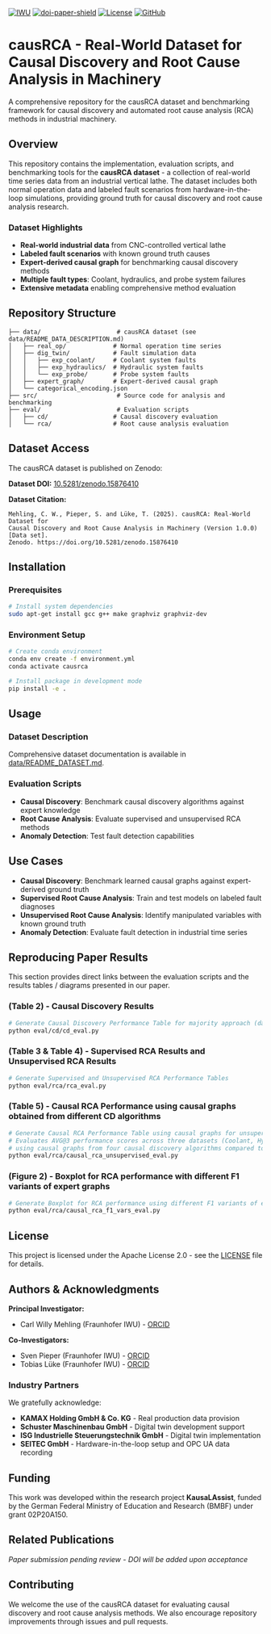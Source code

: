 
[![IWU][iwu-shield]](https://www.iwu.fraunhofer.de/)
[![doi-paper-shield]](https://github.com/causalgraph/causRCA)
[![License][apache2.0-licence]](https://opensource.org/license/apache-2-0)
[![GitHub][github-shield]](https://github.com/causalgraph/causRCA)

# causRCA - Real-World Dataset for Causal Discovery and Root Cause Analysis in Machinery

A comprehensive repository for the causRCA dataset and benchmarking framework for causal discovery and automated root cause analysis (RCA) methods in industrial machinery.

## Overview

This repository contains the implementation, evaluation scripts, and benchmarking tools for the **causRCA dataset** - a collection of real-world time series data from an industrial vertical lathe. The dataset includes both normal operation data and labeled fault scenarios from hardware-in-the-loop simulations, providing ground truth for causal discovery and root cause analysis research.

### Dataset Highlights

- **Real-world industrial data** from CNC-controlled vertical lathe
- **Labeled fault scenarios** with known ground truth causes
- **Expert-derived causal graph** for benchmarking causal discovery methods
- **Multiple fault types**: Coolant, hydraulics, and probe system failures
- **Extensive metadata** enabling comprehensive method evaluation

## Repository Structure

```
├── data/                     # causRCA dataset (see data/README_DATA_DESCRIPTION.md)
│   ├── real_op/             # Normal operation time series
│   ├── dig_twin/            # Fault simulation data
│   │   ├── exp_coolant/     # Coolant system faults
│   │   ├── exp_hydraulics/  # Hydraulic system faults
│   │   └── exp_probe/       # Probe system faults
│   ├── expert_graph/        # Expert-derived causal graph
│   └── categorical_encoding.json
├── src/                      # Source code for analysis and benchmarking
├── eval/                     # Evaluation scripts
│   ├── cd/                  # Causal discovery evaluation
│   └── rca/                 # Root cause analysis evaluation
```

## Dataset Access

The causRCA dataset is published on Zenodo:

**Dataset DOI:** [10.5281/zenodo.15876410](https://doi.org/10.5281/zenodo.15876410)

**Dataset Citation:**

```
Mehling, C. W., Pieper, S. and Lüke, T. (2025). causRCA: Real-World Dataset for 
Causal Discovery and Root Cause Analysis in Machinery (Version 1.0.0) [Data set]. 
Zenodo. https://doi.org/10.5281/zenodo.15876410
```

## Installation

### Prerequisites
```bash
# Install system dependencies
sudo apt-get install gcc g++ make graphviz graphviz-dev
```

### Environment Setup
```bash
# Create conda environment
conda env create -f environment.yml
conda activate causrca

# Install package in development mode
pip install -e .
```

## Usage

### Dataset Description

Comprehensive dataset documentation is available in [data/README_DATASET.md](data/README_DATASET.md).

### Evaluation Scripts

- **Causal Discovery**: Benchmark causal discovery algorithms against expert knowledge
- **Root Cause Analysis**: Evaluate supervised and unsupervised RCA methods
- **Anomaly Detection**: Test fault detection capabilities

## Use Cases

- **Causal Discovery**: Benchmark learned causal graphs against expert-derived ground truth
- **Supervised Root Cause Analysis**: Train and test models on labeled fault diagnoses
- **Unsupervised Root Cause Analysis**: Identify manipulated variables with known ground truth
- **Anomaly Detection**: Evaluate fault detection in industrial time series

## Reproducing Paper Results

This section provides direct links between the evaluation scripts and the results tables / diagrams presented in our paper.

###  (Table 2) - Causal Discovery Results
```bash
# Generate Causal Discovery Performance Table for majority approach (dataset ensemble learning)
python eval/cd/cd_eval.py
```

###  (Table 3 & Table 4) - Supervised RCA Results and Unsupervised RCA Results
```bash
# Generate Supervised and Unsupervised RCA Performance Tables
python eval/rca/rca_eval.py
```

### (Table 5) - Causal RCA Performance using causal graphs obtained from different CD algorithms
```bash
# Generate Causal RCA Performance Table using causal graphs for unsupervised root cause analysis
# Evaluates AVG@3 performance scores across three datasets (Coolant, Hydraulic, Probe) 
# using causal graphs from four causal discovery algorithms compared to expert-graphs
python eval/rca/causal_rca_unsupervised_eval.py
```

### (Figure 2) - Boxplot for RCA performance with different F1 variants of expert graphs
```bash
# Generate Boxplot for RCA performance using different F1 variants of expert graphs
python eval/rca/causal_rca_f1_vars_eval.py
```

## License

This project is licensed under the Apache License 2.0 - see the [LICENSE](LICENSE.md) file for details.

## Authors & Acknowledgments

**Principal Investigator:**
- Carl Willy Mehling (Fraunhofer IWU) - [ORCID](https://orcid.org/0000-0002-0515-6800)

**Co-Investigators:**
- Sven Pieper (Fraunhofer IWU) - [ORCID](https://orcid.org/0000-0001-7436-8762)
- Tobias Lüke (Fraunhofer IWU) - [ORCID](https://orcid.org/0000-0002-5563-8779)

### Industry Partners

We gratefully acknowledge:
- **KAMAX Holding GmbH & Co. KG** - Real production data provision
- **Schuster Maschinenbau GmbH** - Digital twin development support
- **ISG Industrielle Steuerungstechnik GmbH** - Digital twin implementation
- **SEITEC GmbH** - Hardware-in-the-loop setup and OPC UA data recording

## Funding

This work was developed within the research project **KausaLAssist**, funded by the German Federal Ministry of Education and Research (BMBF) under grant 02P20A150.

## Related Publications

*Paper submission pending review - DOI will be added upon acceptance*

## Contributing

We welcome the use of the causRCA dataset for evaluating causal discovery and root cause analysis methods. We also encourage repository improvements through issues and pull requests.

[iwu-shield]: https://img.shields.io/badge/Fraunhofer-IWU-179C7D?style=flat-square
[github-shield]: https://img.shields.io/badge/github-%23121011.svg?style=flat-square&logo=github&logoColor=white
[apache2.0-licence]: https://img.shields.io/badge/License-Apache2.0-yellow.svg?style=flat-square
[doi-paper-shield]: https://img.shields.io/badge/DOI-tba.-blue.svg?style=flat-square